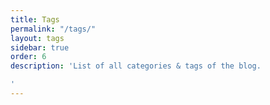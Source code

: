 ```yaml
---
title: Tags
permalink: "/tags/"
layout: tags
sidebar: true
order: 6
description: 'List of all categories & tags of the blog.

'
---
```


